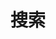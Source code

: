 ---
title: "搜索" # in any language you want
layout: "search" # necessary for search
# url: "/archive"
# description: "Description for Search"
summary: "搜索博客文章"
placeholder: "请输入关键词搜索文章（会同时匹配标题和正文内容）"
---